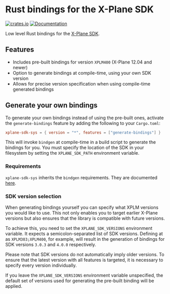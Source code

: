 # Rust bindings for the X-Plane SDK

[![crates.io](https://img.shields.io/crates/v/xplane-sdk-sys)](https://crates.io/crates/xplane-sdk-sys)
[![Documentation](https://img.shields.io/docsrs/xplane-sdk-sys)](https://docs.rs/xplane-sdk-sys/)

Low level Rust bindings for the [X-Plane SDK](https://developer.x-plane.com/sdk/).

## Features

* Includes pre-built bindings for version `XPLM400` (X-Plane 12.04 and newer)
* Option to generate bindings at compile-time, using your own SDK version
* Allows for precise version specification when using compile-time generated bindings

## Generate your own bindings

To generate your own bindings instead of using the pre-built ones, activate the `generate-bindings` feature by adding
the following to your `Cargo.toml`:

```toml
xplane-sdk-sys = { version = "*", features = ["generate-bindings"] }
```

This will invoke `bindgen` at compile-time in a build script to generate the bindings for you. You must specify the
location of the SDK in your filesystem by setting the `XPLANE_SDK_PATH` environment variable.

### Requirements

`xplane-sdk-sys` inherits the `bindgen` requirements. They are
documented [here](https://rust-lang.github.io/rust-bindgen/requirements.html).

### SDK version selection

When generating bindings yourself you can specify what XPLM versions you would like to use. This not only enables you to
target earlier X-Plane versions but also ensures that the library is compatible with future versions.

To achieve this, you need to set the `XPLANE_SDK_VERSIONS` environment variable. It expects a semicolon-separated list
of SDK versions. Defining at as `XPLM303;XPLM400`, for example, will result in the generation of bindings for SDK
versions `3.0.3` and `4.0.0` respectively.

Please note that SDK versions do not automatically imply older versions. To ensure that the latest version with all
features is targeted, it is necessary to specify every version individually.

If you leave the `XPLANE_SDK_VERSIONS` environment variable unspecified, the default set of versions used for generating
the pre-built binding will be applied.